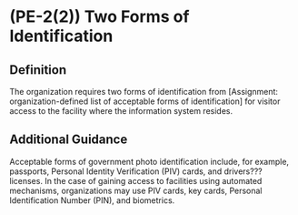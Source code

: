 
# (PE-2(2)) Two Forms of Identification

## Definition

The organization requires two forms of identification from [Assignment: organization-defined list of acceptable forms of identification] for visitor access to the facility where the information system resides.

## Additional Guidance

Acceptable forms of government photo identification include, for example, passports, Personal Identity Verification (PIV) cards, and drivers??? licenses. In the case of gaining access to facilities using automated mechanisms, organizations may use PIV cards, key cards, Personal Identification Number (PIN), and biometrics.

